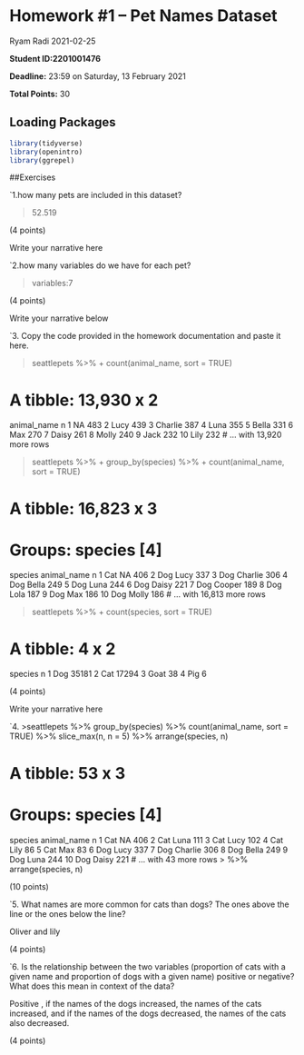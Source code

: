 Homework \#1 – Pet Names Dataset
================
Ryam Radi
2021-02-25

**Student ID:2201001476**

**Deadline:** 23:59 on Saturday, 13 February 2021

**Total Points:** 30

## Loading Packages

``` r
library(tidyverse)
library(openintro)
library(ggrepel)
```

\#\#Exercises

\`1.how many pets are included in this dataset?

> 52.519

(4 points)

Write your narrative here

\`2.how many variables do we have for each pet?

> variables:7

(4 points)

Write your narrative below

\`3. Copy the code provided in the homework documentation and paste it
here.

> seattlepets %&gt;% + count(animal\_name, sort = TRUE)

# A tibble: 13,930 x 2

animal\_name n <chr> <int> 1 NA 483 2 Lucy 439 3 Charlie 387 4 Luna 355
5 Bella 331 6 Max 270 7 Daisy 261 8 Molly 240 9 Jack 232 10 Lily 232 \#
… with 13,920 more rows

> seattlepets %&gt;% + group\_by(species) %&gt;% + count(animal\_name,
> sort = TRUE)

# A tibble: 16,823 x 3

# Groups: species \[4\]

species animal\_name n <chr> <chr> <int> 1 Cat NA 406 2 Dog Lucy 337 3
Dog Charlie 306 4 Dog Bella 249 5 Dog Luna 244 6 Dog Daisy 221 7 Dog
Cooper 189 8 Dog Lola 187 9 Dog Max 186 10 Dog Molly 186 \# … with
16,813 more rows

> seattlepets %&gt;% + count(species, sort = TRUE)

# A tibble: 4 x 2

species n <chr> <int> 1 Dog 35181 2 Cat 17294 3 Goat 38 4 Pig 6

(4 points)

Write your narrative here

\`4. &gt;seattlepets %&gt;% group\_by(species) %&gt;%
count(animal\_name, sort = TRUE) %&gt;% slice\_max(n, n = 5) %&gt;%
arrange(species, n)

# A tibble: 53 x 3

# Groups: species \[4\]

species animal\_name n <chr> <chr> <int> 1 Cat NA 406 2 Cat Luna 111 3
Cat Lucy 102 4 Cat Lily 86 5 Cat Max 83 6 Dog Lucy 337 7 Dog Charlie 306
8 Dog Bella 249 9 Dog Luna 244 10 Dog Daisy 221 \# … with 43 more rows
&gt; %&gt;% arrange(species, n)

(10 points)

\`5. What names are more common for cats than dogs? The ones above the
line or the ones below the line?

Oliver and lily

(4 points)

\`6. Is the relationship between the two variables (proportion of cats
with a given name and proportion of dogs with a given name) positive or
negative? What does this mean in context of the data?

Positive , if the names of the dogs increased, the names of the cats
increased, and if the names of the dogs decreased, the names of the cats
also decreased.

(4 points)
